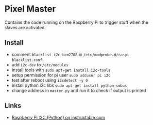 # Pixel Master

Contains the code running on the Raspberry Pi to trigger stuff when the slaves are activated.

## Install

* comment ``blacklist i2c-bcm2708`` in ``/etc/modprobe.d/raspi-blacklist.conf``.
* add ``i2c-dev`` to ``/etc/modules``
* install tools with ``sudo apt-get install i2c-tools``
* setup permission for pi user ``sudo adduser pi i2c``
* test after reboot using ``i2cdetect -y 0``
* install python i2c libs ``sudo apt-get install python-smbus``
* change address in ``master.py`` and run it to check if output is printed

## Links

* [Raspberry Pi I2C (Python) on instructable.com](http://www.instructables.com/id/Raspberry-Pi-I2C-Python/?ALLSTEPS])
